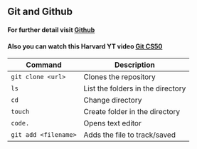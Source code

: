 
## Git and Github   
#### For further  detail visit [Github](https://docs.github.com/en/get-started/writing-on-github/getting-started-with-writing-and-formatting-on-github/basic-writing-and-formatting-syntax)
#### Also you can watch this Harvard YT video [Git CS50](https://www.youtube.com/watch?v=NcoBAfJ6l2Q)

| Command | Description |
| --- | --- |
| `git clone <url>` | Clones the repository | git close https://github.com/midsu/Portfolio.git |
| `ls` | List the folders in the directory | ls |
| `cd` | Change directory | cd hello |
| `touch` | Create folder in the directory | touch hello.html |
| `code.` | Opens text editor | code. |
| `git add <filename>` | Adds the file to track/saved | git add hello.html |

